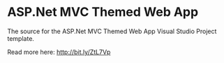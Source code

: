 ASP.Net MVC Themed Web App
===================

The source for the ASP.Net MVC Themed Web App Visual Studio Project template.

Read more here: http://bit.ly/ZtL7Vp